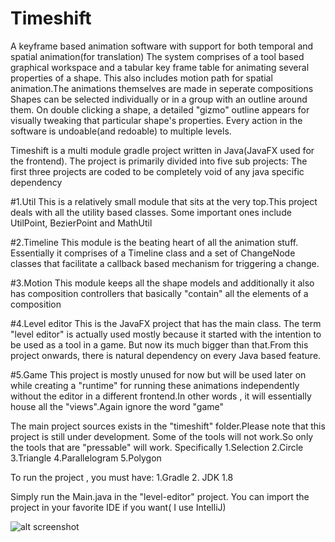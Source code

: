 # Timeshift
A keyframe based animation software with support for both temporal and spatial animation(for translation)
The system comprises of a tool based graphical workspace and a tabular key frame table for animating several properties of a shape.
This also includes motion path for spatial animation.The animations themselves are made in seperate compositions
Shapes can be selected individually or in a group with an outline around them. On double clicking a shape, a detailed "gizmo" outline
appears for visually tweaking that particular shape's properties. Every action in the software is undoable(and redoable) to 
multiple levels.

Timeshift is a multi module gradle project written in Java(JavaFX used for the frontend). The project is primarily divided into five 
sub projects: The first three projects are coded to be completely void of any java specific dependency

#1.Util
This is a relatively small module that sits at the very top.This project deals with all the utility based classes. Some important ones 
include UtilPoint, BezierPoint and MathUtil

#2.Timeline
This module is the beating heart of all the animation stuff. Essentially it comprises of a Timeline class and a set of ChangeNode classes
that facilitate a callback based mechanism for triggering a change.

#3.Motion
This module keeps all the shape models and additionally it also has composition controllers that basically "contain" all the elements of
a composition

#4.Level editor
This is the JavaFX project that has the main class. The term "level editor" is actually used mostly because it started with the intention to be used as a 
tool in a game. But now its much bigger than that.From this project onwards, there is natural dependency on every Java based feature.

#5.Game
This project is mostly unused for now but will be used later on while creating a "runtime" for running these animations independently 
without the editor in a different frontend.In other words , it will essentially house all the "views".Again ignore the word "game"

The main project sources exists in the "timeshift" folder.Please note that this project is still under development. Some of the tools will not work.So only the tools that are "pressable" will work. Specifically
1.Selection
2.Circle
3.Triangle
4.Parallelogram
5.Polygon

To run the project , you must have:
1.Gradle
2. JDK 1.8

Simply run the Main.java in the "level-editor" project.
You can import the project in your favorite IDE if you want( I use IntelliJ) 

![alt screenshot](/timeshift-screenshot.png?raw=true "Screenshot")
